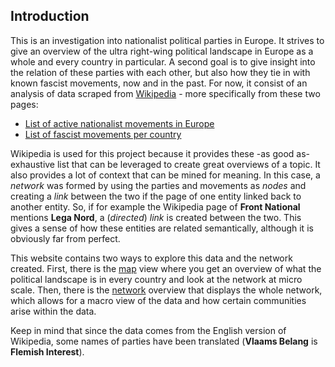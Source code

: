 ## Introduction

This is an investigation into nationalist political parties in Europe. It strives
to give an overview of the ultra right-wing political landscape in Europe as a whole and
every country in particular. A second goal is to give insight into the relation
of these parties with each other, but also how they tie in with known fascist movements,
now and in the past. For now, it consist
of an analysis of data scraped from [Wikipedia](https://en.wikipedia.org/) - more
specifically from these two pages:

- [List of active nationalist movements in Europe](https://en.wikipedia.org/wiki/List_of_active_nationalist_parties_in_Europe)
- [List of fascist movements per country](https://en.wikipedia.org/wiki/List_of_fascist_movements_by_country)

Wikipedia is used for this project because it provides these -as good as- exhaustive list
that can be leveraged to create great overviews of a topic. It also provides a lot
of context that can be mined for meaning. In this case, a *network* was formed by
using the parties and movements as *nodes* and creating a *link* between the two if
the page of one entity linked back to another entity. So, if for example the Wikipedia
page of **Front National** mentions **Lega Nord**, a (*directed*) *link* is created between the two.
This gives a sense of how these entities are related semantically, although it is
obviously far from perfect.

This website contains two ways to explore this data and the network created.
First, there is the [map](/map) view where you get an overview of what the
political landscape is in every country and look at the network at micro scale.
Then, there is the [network](/network) overview that displays the whole network,
which allows for a macro view of the data and how certain communities arise
within the data.

Keep in mind that since the data comes from the English version of Wikipedia,
some names of parties have been translated (**Vlaams Belang** is **Flemish Interest**).


<!-- You can use the [editor on GitHub](https://github.com/wissebarkhof/european_nationalism/edit/master/README.md) to maintain and preview the content for your website in Markdown files.

Whenever you commit to this repository, GitHub Pages will run [Jekyll](https://jekyllrb.com/) to rebuild the pages in your site, from the content in your Markdown files.

### Markdown

Markdown is a lightweight and easy-to-use syntax for styling your writing. It includes conventions for

```markdown
Syntax highlighted code block

# Header 1
## Header 2
### Header 3

- Bulleted
- List

1. Numbered
2. List

**Bold** and _Italic_ and `Code` text

[Link](url) and ![Image](src)
```

For more details see [GitHub Flavored Markdown](https://guides.github.com/features/mastering-markdown/).

### Jekyll Themes

Your Pages site will use the layout and styles from the Jekyll theme you have selected in your [repository settings](https://github.com/wissebarkhof/european_nationalism/settings). The name of this theme is saved in the Jekyll `_config.yml` configuration file.

### Support or Contact

Having trouble with Pages? Check out our [documentation](https://help.github.com/categories/github-pages-basics/) or [contact support](https://github.com/contact) and we’ll help you sort it out. -->
